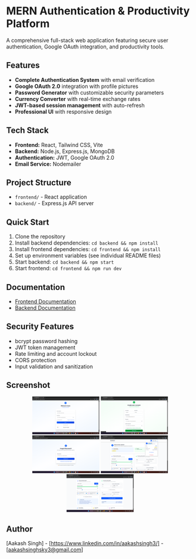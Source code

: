 # MERN Authentication & Productivity Platform

A comprehensive full-stack web application featuring secure user authentication, Google OAuth integration, and productivity tools.

## Features

- **Complete Authentication System** with email verification
- **Google OAuth 2.0** integration with profile pictures
- **Password Generator** with customizable security parameters
- **Currency Converter** with real-time exchange rates
- **JWT-based session management** with auto-refresh
- **Professional UI** with responsive design

## Tech Stack

- **Frontend:** React, Tailwind CSS, Vite
- **Backend:** Node.js, Express.js, MongoDB
- **Authentication:** JWT, Google OAuth 2.0
- **Email Service:** Nodemailer

## Project Structure

- `frontend/` - React application
- `backend/` - Express.js API server

## Quick Start

1. Clone the repository
2. Install backend dependencies: `cd backend && npm install`
3. Install frontend dependencies: `cd frontend && npm install`
4. Set up environment variables (see individual README files)
5. Start backend: `cd backend && npm start`
6. Start frontend: `cd frontend && npm run dev`

## Documentation

- [Frontend Documentation](./frontend/README.md)
- [Backend Documentation](./backend/README.md)

## Security Features

- bcrypt password hashing
- JWT token management
- Rate limiting and account lockout
- CORS protection
- Input validation and sanitization

## Screenshot
<p align="center">
  <img src="images/1.png" alt="Login" width="180"/>
  <img src="images/2.png" alt="Register" width="180"/>
  <img src="images/3.png" alt="Forgot Password" width="180"/>
  <img src="images/4.png" alt="Dashboard" width="180"/>
  <img src="images/5.png" alt="Components" width="180"/>
</p>

## Author

[Aakash Singh] - [https://www.linkedin.com/in/aakashsingh3/] - [aakashsinghsky3@gmail.com]
